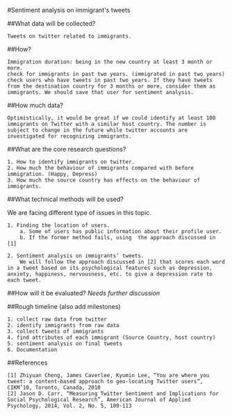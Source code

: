 #Sentiment analysis on immigrant's tweets

##What data will be collected? 

	Tweets on twitter related to immigrants.

##How?

	Immigration duration: being in the new country at least 3 month or more.
	check for immigrants in past two years. (immigrated in past two years)
	check users who have tweets in past two years. If they have tweets from the destination country for 3 months or more, consider them as immigrants. We should save that user for sentiment analysis.

##How much data?

	Optimistically, it would be great if we could identify at least 100 immigrants on Twitter with a similar host country. The number is subject to change in the future while twitter accounts are investigated for recognizing immigrants.

##What are the core research questions?

	1. How to identify immigrants on twitter.
	2. How much the behaviour of immigrants compared with before immigration. (Happy, Depress)
	3. How much the source country has effects on the behaviour of immigrants. 

##What technical methods will be used?

We are facing different type of issues in this topic. 

	1. Finding the location of users. 
		a. Some of users has public information about their profile user.
		b. If the former method fails, using  the approach discussed in [1]

	2. Sentiment analysis on immigrants’ tweets.
		We will follow the approach discussed in [2] that scores each word in a tweet based on its psychological features such as depression, anxiety, happiness, nervousness, etc. to give a depression rate to each tweet. 


##How will it be evaluated?
*Needs further discussion*

##Rough timeline (also add milestones)

	1. collect raw data from twitter
	2. identify immigrants from raw data
	3. collect tweets of immigrants
	4. find attributes of each immigrant (Source Country, host country)
	5. sentiment analysis on final tweets
	6. Documentation

##References

	[1] Zhiyuan Cheng, James Caverlee, Kyumin Lee, “You are where you tweet: a content-based approach to geo-locating Twitter users”, CIKM’10, Toronto, Canada, 2010
	[2] Jason D. Carr, “Measuring Twitter Sentiment and Implications for Social Psychological Research”, American Journal of Applied Psychology, 2014, Vol. 2, No. 5, 109-113